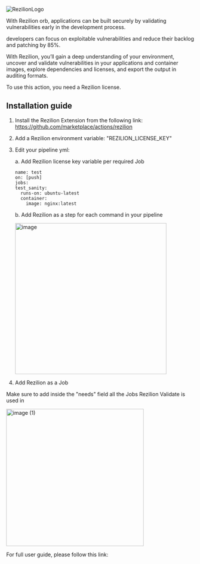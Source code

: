 ![RezilionLogo](https://user-images.githubusercontent.com/94110576/202431540-dfc99e77-69f4-4360-97db-b6bdc924455a.png)


With Rezilion orb, applications can be built securely by validating vulnerabilities early in the development process. 

developers can focus on exploitable vulnerabilities and reduce their backlog and patching by 85%. 

With Rezilion, you’ll gain a deep understanding of your environment, uncover and validate vulnerabilities in your applications and container images, 
explore dependencies and licenses, and export the output in auditing formats. 

To use this action, you need a Rezilion license.

## Installation guide
1. Install the Rezilion Extension from the following link: https://github.com/marketplace/actions/rezilion
2. Add a Rezilion environment variable:
"REZILION_LICENSE_KEY"
3. Edit your pipeline yml:

      a. Add Rezilion license key variable per required Job
      ```
      name: test
    on: [push]
    jobs:
      test_sanity:
        runs-on: ubuntu-latest
        container:
          image: nginx:latest
    ```

     b. Add Rezilion as a step for each command in your pipeline

     <img width="405" alt="image" src="https://user-images.githubusercontent.com/94110576/202431010-e1601ede-4c94-4b2d-afb3-3b04f253ce4e.png">

4. Add Rezilion as a Job

Make sure to add inside the "needs" field all the Jobs Rezilion Validate is used in

<img width="368" alt="image (1)" src="https://user-images.githubusercontent.com/94110576/202431283-20d2d9b8-2b40-4674-8564-365565cb6805.png">

For full user guide, please follow this link:
